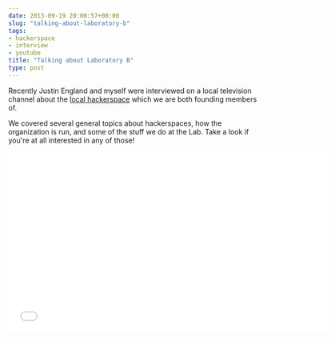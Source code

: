 ```yaml
---
date: 2013-09-19 20:00:57+00:00
slug: "talking-about-laboratory-b"
tags:
- hackerspace
- interview
- youtube
title: "Talking about Laboratory B"
type: post
---
```


Recently Justin England and myself were interviewed on a local television
channel about the [local hackerspace][1] which we are both founding members of.

We covered several general topics about hackerspaces, how the organization is
run, and some of the stuff we do at the Lab. Take a look if you're at all
interested in any of those!

<iframe width="640" height="360" src="//www.youtube.com/embed/3V7Sio6sBtk?feature=player_detailpage" frameborder="0" allowfullscreen></iframe>

[1]: http://laboratoryb.org/
